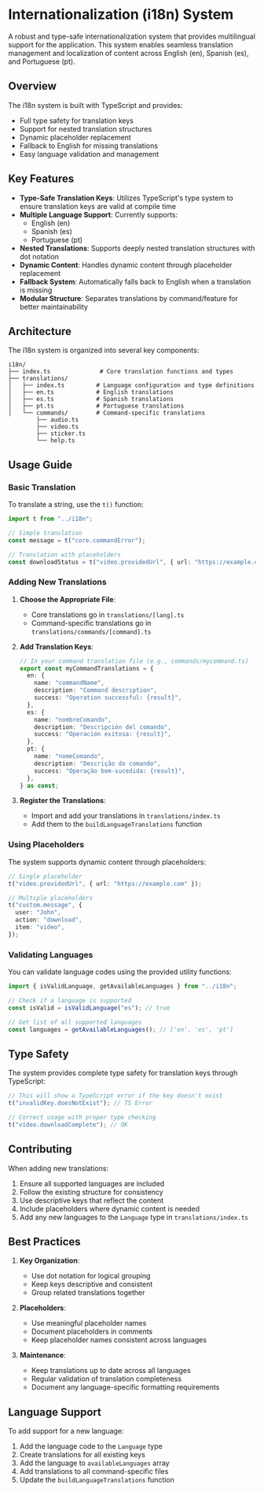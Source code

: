# Internationalization (i18n) System

A robust and type-safe internationalization system that provides multilingual support for the application. This system enables seamless translation management and localization of content across English (en), Spanish (es), and Portuguese (pt).

## Overview

The i18n system is built with TypeScript and provides:

- Full type safety for translation keys
- Support for nested translation structures
- Dynamic placeholder replacement
- Fallback to English for missing translations
- Easy language validation and management

## Key Features

- **Type-Safe Translation Keys**: Utilizes TypeScript's type system to ensure translation keys are valid at compile time
- **Multiple Language Support**: Currently supports:
  - English (en)
  - Spanish (es)
  - Portuguese (pt)
- **Nested Translations**: Supports deeply nested translation structures with dot notation
- **Dynamic Content**: Handles dynamic content through placeholder replacement
- **Fallback System**: Automatically falls back to English when a translation is missing
- **Modular Structure**: Separates translations by command/feature for better maintainability

## Architecture

The i18n system is organized into several key components:

```
i18n/
├── index.ts              # Core translation functions and types
├── translations/
│   ├── index.ts         # Language configuration and type definitions
│   ├── en.ts            # English translations
│   ├── es.ts            # Spanish translations
│   ├── pt.ts            # Portuguese translations
│   └── commands/        # Command-specific translations
        ├── audio.ts
        ├── video.ts
        ├── sticker.ts
        └── help.ts
```

## Usage Guide

### Basic Translation

To translate a string, use the `t()` function:

```typescript
import t from "../i18n";

// Simple translation
const message = t("core.commandError");

// Translation with placeholders
const downloadStatus = t("video.providedUrl", { url: "https://example.com" });
```

### Adding New Translations

1. **Choose the Appropriate File**:

   - Core translations go in `translations/[lang].ts`
   - Command-specific translations go in `translations/commands/[command].ts`

2. **Add Translation Keys**:

   ```typescript
   // In your command translation file (e.g., commands/mycommand.ts)
   export const myCommandTranslations = {
     en: {
       name: "commandName",
       description: "Command description",
       success: "Operation successful: {result}",
     },
     es: {
       name: "nombreComando",
       description: "Descripción del comando",
       success: "Operación exitosa: {result}",
     },
     pt: {
       name: "nomeComando",
       description: "Descrição do comando",
       success: "Operação bem-sucedida: {result}",
     },
   } as const;
   ```

3. **Register the Translations**:
   - Import and add your translations in `translations/index.ts`
   - Add them to the `buildLanguageTranslations` function

### Using Placeholders

The system supports dynamic content through placeholders:

```typescript
// Single placeholder
t("video.providedUrl", { url: "https://example.com" });

// Multiple placeholders
t("custom.message", {
  user: "John",
  action: "download",
  item: "video",
});
```

### Validating Languages

You can validate language codes using the provided utility functions:

```typescript
import { isValidLanguage, getAvailableLanguages } from "../i18n";

// Check if a language is supported
const isValid = isValidLanguage("es"); // true

// Get list of all supported languages
const languages = getAvailableLanguages(); // ['en', 'es', 'pt']
```

## Type Safety

The system provides complete type safety for translation keys through TypeScript:

```typescript
// This will show a TypeScript error if the key doesn't exist
t("invalidKey.doesNotExist"); // TS Error

// Correct usage with proper type checking
t("video.downloadComplete"); // OK
```

## Contributing

When adding new translations:

1. Ensure all supported languages are included
2. Follow the existing structure for consistency
3. Use descriptive keys that reflect the content
4. Include placeholders where dynamic content is needed
5. Add any new languages to the `Language` type in `translations/index.ts`

## Best Practices

1. **Key Organization**:

   - Use dot notation for logical grouping
   - Keep keys descriptive and consistent
   - Group related translations together

2. **Placeholders**:

   - Use meaningful placeholder names
   - Document placeholders in comments
   - Keep placeholder names consistent across languages

3. **Maintenance**:
   - Keep translations up to date across all languages
   - Regular validation of translation completeness
   - Document any language-specific formatting requirements

## Language Support

To add support for a new language:

1. Add the language code to the `Language` type
2. Create translations for all existing keys
3. Add the language to `availableLanguages` array
4. Add translations to all command-specific files
5. Update the `buildLanguageTranslations` function
